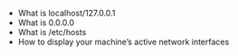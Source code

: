 * What is localhost/127.0.0.1
* What is 0.0.0.0
* What is /etc/hosts
* How to display your machine’s active network interfaces
